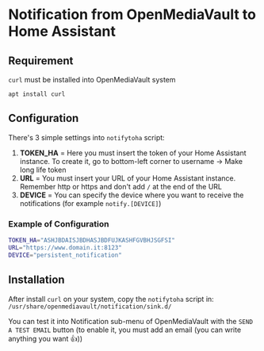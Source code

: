 # Notification from OpenMediaVault to Home Assistant

## Requirement

`curl` must be installed into OpenMediaVault system

```
apt install curl
```

## Configuration

There's 3 simple settings into `notifytoha` script:
1. **TOKEN_HA** = Here you must insert the token of your Home Assistant instance. To create it, go to bottom-left corner to username -> Make long life token
2. **URL** = You must insert your URL of your Home Assistant instance. Remember http or https and don't add `/` at the end of the URL
3. **DEVICE** = You can specify the device where you want to receive the notifications (for example `notify.[DEVICE]`)

### Example of Configuration

```bash
TOKEN_HA="ASHJBDAISJBDHASJBDFUJKASHFGVBHJSGFSI"
URL="https://www.domain.it:8123"
DEVICE="persistent_notification"
```

## Installation

After install `curl` on your system, copy the `notifytoha` script in:
`/usr/share/openmediavault/notification/sink.d/`

You can test it into Notification sub-menu of OpenMediaVault with the `SEND A TEST EMAIL` button (to enable it, you must add an email (you can write anything you want 👍))
